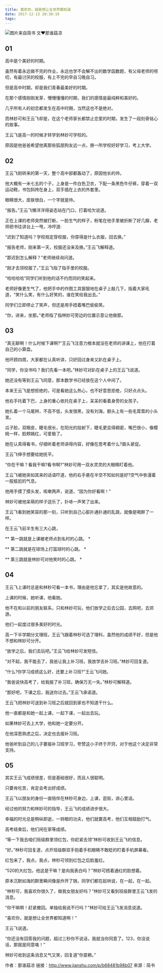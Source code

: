 ```yaml
---
title: 喜欢你，就是想让全世界都知道
date: 2017-12-13 20:30:19
tags:
---
```

![图片来自简书](http://upload-images.jianshu.io/upload_images/4954160-544239a54eec9a71.jpg?imageMogr2/auto-orient/strip%7CimageView2/2/w/397)
文❤那谁菇凉

## 01

高中是个美好的时期。

虽然有着永远做不完的作业，永远也学不会解不出的数学函数题，有父母老师的唠叨，有最讨厌的校服，有上不完的早自习晚自习。

但是高中时期，却是我们青春最美好的时期。

在那个感情刚刚发芽，懵懵懂懂的时期，我们的感情是最纯粹和美好的。

几乎所有人的初恋都发生在高中时期，当然这也不是绝对。

而林妙可和王云飞却是，在这个老师家长都禁止恋爱的时期，发生了一段刻骨铭心的故事。

王云飞是高一的时候才转学到林妙可学校的。

原因是他爸爸希望他离那些狐朋狗友远一点，换一所学校好好学习，考上大学。

## 02

王云飞刚转来的第一天，整个高中部都轰动了，原因他长的帅。

他大概有一米七五的个子，上身是一件白色卫衣，下配一条黑色牛仔裤，穿着一双运动鞋，书包斜挎在身上，双手插在上衣的外套里。

眼睛很大，皮肤很白，一个字就是帅。

“报告。”王云飞懒洋洋得姿态站在门口，打着哈欠说道。

正在上课的老师突然被打断，一脸生气的样子，粉笔在他手里被折断了好几瓣，老师把书往讲台上一甩，冷哼道:

“迟到了知道吗？学校规定穿校服，你穿得是什么衣服，回去换。”

“报告老师，刚来第一天，校服还没来及换。”王云飞解释道。

“那迟到怎么解释？”老师继续询问道。

“刚才去领校服了。”王云飞指了指手里的校服。

“哈哈哈哈”同学们听到他的话不约而同的笑起来。

老师好像更生气了，他把手中的作图工具狠狠地在桌子上敲几下，指着大家吼道，“笑什么笑，有什么好笑的，谁在笑给我出去。”

同学们立即停止了笑声，但还是用手捂着嘴巴偷偷笑。

“你，进来，坐那。”老师指了指林妙可旁边的位置示意让他做那。

## 03

“真无聊啊！什么时候下课啊?”王云飞注意力根本就没在老师的讲课上，他在打着自己的小算盘。

他环顾四周，大家都在认真听讲，只好回过身来又趴在桌子上。

“同学，你没书吗？我们先看一本吧。”林妙可对趴在桌子上的王云飞说道。

她还没有等到王云飞同意，那本数学书已经放在这个人中间了。

本来王云飞是想拒绝的，可是看她这么热心，也不好意思拒绝，只好点点头。

他右手托着下巴，上身的重心依托在桌子上，呆呆的看着身旁的女孩子。

她扎着一个马尾辫，不高不低，头发很黑，没有刘海，额头上有一些毛茸茸的小头发。

瓜子脸，双眼皮，睫毛很长，在阳光的投射下，睫毛更显得稠密，嘴巴很小，像樱桃一样，脸颊嫣红，可爱极了。

她在认真得看书，仔细听着老师讲得内容，好像在思考着什么?眉头紧促。

王云飞伸手想要给她抚平。

“你在干嘛？看我干嘛?看书啊?”林妙可用一双水灵灵的大眼睛盯着他。

王云飞被她突如其来的话语吓道，他的右手悬在半空不知如何是好?空气中弥漫着一股尴尬的气息。

他用手摸了摸头发，咳嗽两声，说道，“因为你好看啊！”

林妙可被他呆萌的样子逗乐了，扑哧一声笑了出来。

王云飞看到她笑容的那一刻，只听到自己心脏扑通扑通的乱跳，就像是喝醉了一样。

在王云飞前半生有三大心跳，

** 第一跳就是上课被老师点到名时的心跳。 *

** 第二跳就是在球场上打篮球时的心跳。 *

** 第三跳就是林妙可对他笑时的心跳。 *

## 04

王云飞上课时总是和林秒可看一本书，理由是他忘拿了，其实是他故意的。

上课的时候，她听课，他看她。

他不在和以前的朋友联系，只和林妙可玩，他们放学之后去公园，去网吧，去郊游。

他们一起度过很多美好的时光。

高一下半学期分文理班，王云飞跟着林秒可选了理科，虽然他的成绩不好，但是他不想和林妙可分开。

“放学之后，我们去玩吧。”王云飞给林妙可发短信。

“对不起，我不能去了，我爸让我上补习班，我放学去补习班。”林妙可回复道。

“什么?你学习成绩这么好，还要上补习班?”王云飞问她。

“我爸说快高考了，给我报了补习班，确保万无一失。”林秒可解释道。

“那好吧，下课之后，我送你过去。”王云飞承诺道。

王云飞把林妙可送到补习班之后就回到家也不知道干什么。

他一直都是和她一起上课，一起下课，一起出去玩。

如果林妙可去上大学，他和她一定要分开。

在他深思熟虑之后，决定也去报补习班。

他爸听到自己的儿子要报补习班学习，夸赞这小子终于开窍，对于他这个决定非常支持。

## 05

其实王云飞成绩很差，但是基础很好，而且人很聪明。

只要肯吃苦，肯定会考出好成绩。

王云飞以朋友的身份一直陪伴在林秒可身边，上课，逛街，讲心里话。

经过他的努力和林妙可的指导，王云飞的成绩进步很大。

幸福的时光总是稍纵即逝，一转眼的功夫，他们就要高考，他们互相鼓励打气。

高考结束后，他们闲在家等成绩。

“等一下我去咱们班级群里领红包，你赶紧去领”林秒可收到王云飞的信息。

“好。”林秒可回复道，点开班级群双手抱着手机眼睛不敢眨的盯着手机屏幕看。

红包来了，我点，我点，林秒可领到红包之后脸羞红。

“520的大红包，他这是干嘛？是向我表白吗？”林妙可捂着通红的脸想着。

原本沉默如海的群里瞬间像是炸开了锅，同学们都在起哄说，在一起，在一起。

“林秒可，我喜欢你很久了，做我女朋友好吗？”林妙可又看到班级群里王云飞发的消息。

“你干嘛啊！赶紧撤回。单独给我说不行吗？”林妙可给王云飞发消息说道。

“喜欢你，就是想让全世界都知道啊！”

王云飞说道。

“你还没有回答我的问题，超过三秒你不说话，我就当你同意了。123，你没说话，那就是同意咯！”

林妙可收到这条消息又气又笑，回复道“你耍赖。”


作者：那谁菇凉
链接：http://www.jianshu.com/p/b68481b98b07
來源：简书
